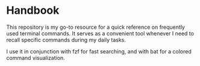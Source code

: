 # Handbook

This repository is my go-to resource for a quick reference on frequently used terminal commands. It serves as a convenient tool whenever I need to recall specific commands during my daily tasks.

I use it in conjunction with fzf for fast searching, and with bat for a colored command visualization.
